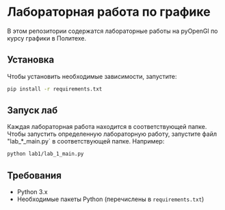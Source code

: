 # Лабораторная работа по графике

В этом репозитории содержатся лабораторные работы на pyOpenGl по курсу графики в Политехе.

## Установка

Чтобы установить необходимые зависимости, запустите:

```bash
pip install -r requirements.txt
```

## Запуск лаб

Каждая лабораторная работа находится в соответствующей папке. Чтобы запустить определенную лабораторную работу, запустите файл "lab_*_main.py` в соответствующей папке. Например:

```bash
python lab1/lab_1_main.py
```

## Требования

- Python 3.x
- Необходимые пакеты Python (перечислены в `requirements.txt`)
